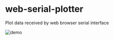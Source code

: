 # web-serial-plotter
Plot data received by web browser serial interface

![demo](https://user-images.githubusercontent.com/43873124/115551798-86a3ed80-a2e6-11eb-8462-9fc653229cab.gif)
